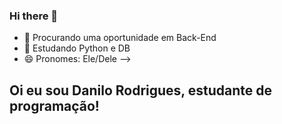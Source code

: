 ### Hi there 👋

- 🔭 Procurando uma oportunidade em Back-End
- 🌱 Estudando Python e DB
- 😄 Pronomes: Ele/Dele
-->
## Oi eu sou Danilo Rodrigues, estudante de programação!
